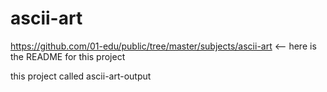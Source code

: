 # ascii-art

https://github.com/01-edu/public/tree/master/subjects/ascii-art  <-- here is the README for this project

this project called ascii-art-output
